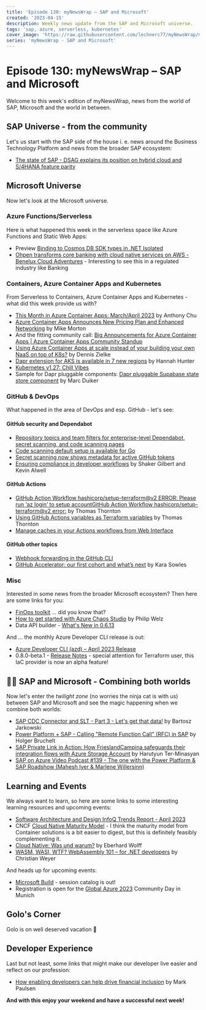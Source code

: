 ```yaml
---
title: 'Episode 130: myNewsWrap – SAP and Microsoft'
created: '2023-04-15'
description: Weekly news update from the SAP and Microsoft universe.
tags: 'sap, azure, serverless, kubernetes'
cover_image: 'https://raw.githubusercontent.com/lechnerc77/myNewsWrap/main/episodes/cover-images/episode130small.png'
series: 'myNewsWrap - SAP and Microsoft'
---
```


# Episode 130: myNewsWrap – SAP and Microsoft

Welcome to this week's edition of myNewsWrap, news from the world of SAP, Microsoft and the world in between.

## SAP Universe - from the community

Let's us start with the SAP side of the house i. e. news around the Business Technology Platform and news from the broader SAP ecosystem:

* [The state of SAP - DSAG explains its position on hybrid cloud and S/4HANA feature parity](https://diginomica.com/state-sap-dsag-explains-its-position-hybrid-cloud-and-s4hana-feature-parity)

## Microsoft Universe

Now let's look at the Microsoft universe.

### Azure Functions/Serverless

Here is what happened this week in the serverless space like Azure Functions and Static Web Apps:

* Preview [Binding to Cosmos DB SDK types in .NET Isolated](https://twitter.com/AzureFunctions/status/1646562016792805384?s=20)
* [Ohpen transforms core banking with cloud native services on AWS - Benelux Cloud Adventures](https://youtu.be/TphFdzqmKP8) - Interesting to see this in a regulated industry like Banking

### Containers, Azure Container Apps and Kubernetes

From Serverless to Containers, Azure Container Apps and Kubernetes - what did this week provide us with?

* [This Month in Azure Container Apps: March/April 2023](https://techcommunity.microsoft.com/t5/apps-on-azure-blog/this-month-in-azure-container-apps-march-april-2023/ba-p/3794238?WT.mc_id=AZ-MVP-5004195) by Anthony Chu
* [Azure Container Apps Announces New Pricing Plan and Enhanced Networking](https://techcommunity.microsoft.com/t5/apps-on-azure-blog/azure-container-apps-announces-new-pricing-plan-and-enhanced/ba-p/3790723?WT.mc_id=AZ-MVP-5004195) by Mike Morton
* And the fitting community call: [Big Announcements for Azure Container Apps | Azure Container Apps Community Standup](https://www.youtube.com/live/VkA-TOTjO-Q?feature=share)
* [Using Azure Container Apps at scale instead of your building your own NaaS on top of K8s?](https://denniszielke.medium.com/using-azure-container-apps-at-scale-instead-of-your-building-your-own-naas-on-top-of-k8s-7c4760c2511f) by Dennis Zielke
* [Dapr extension for AKS is available in 7 new regions](https://techcommunity.microsoft.com/t5/azure-developer-community-blog/dapr-extension-for-aks-is-available-in-7-new-regions/ba-p/3793961?WT.mc_id=AZ-MVP-5004195) by Hannah Hunter
* [Kubernetes v1.27: Chill Vibes](https://kubernetes.io/blog/2023/04/11/kubernetes-v1-27-release/)
* Sample for Dapr pluggable components: [Dapr pluggable Supabase state store component](https://github.com/diagrid-labs/dapr-pluggable-component-supabase) by Marc Duiker

### GitHub & DevOps

What happened in the area of DevOps and esp. GitHub - let's see:

#### GitHub security and Dependabot

* [Repository topics and team filters for enterprise-level Dependabot, secret scanning, and code scanning pages](https://github.blog/changelog/2023-04-13-repository-topics-and-team-filters-for-enterprise-level-dependabot-secret-scanning-and-code-scanning-pages/)
* [Code scanning default setup is available for Go](https://github.blog/changelog/2023-04-12-code-scanning-default-setup-is-available-for-go/)
* [Secret scanning now shows metadata for active GitHub tokens](https://github.blog/changelog/2023-04-11-secret-scanning-now-shows-metadata-for-active-github-tokens/)
* [Ensuring compliance in developer workflows](https://github.blog/2023-04-13-ensuring-compliance-in-developer-workflows/) by Shaker Gilbert and Kevin Alwell

#### GitHub Actions

* [GitHub Action Workflow hashicorp/setup-terraform@v2 ERROR: Please run ‘az login’ to setup accountGitHub Action Workflow hashicorp/setup-terraform@v2 error:](https://thomasthornton.cloud/2023/04/12/github-action-workflow-hashicorp-setup-terraformv2-error-please-run-az-login-to-setup-accountgithub-action-workflow-hashicorp-setup-terraformv2-error/) by Thomas Thornton
* [Using GitHub Actions variables as Terraform variables](https://thomasthornton.cloud/2023/04/14/using-github-actions-variables-as-terraform-variables/) by Thomas Thornton
* [Manage caches in your Actions workflows from Web Interface](https://github.blog/changelog/2023-04-10-manage-caches-in-your-actions-workflows-from-web-interface/)

#### GitHub other topics

* [Webhook forwarding in the GitHub CLI](https://github.blog/changelog/2023-04-12-webhook-forwarding-in-the-github-cli/)
* [GitHub Accelerator: our first cohort and what’s next](https://github.blog/2023-04-12-github-accelerator-our-first-cohort-and-whats-next/) by Kara Sowles

### Misc

Interested in some news from the broader Microsoft ecosystem? Then here are some links for you:

* [FinOps toolkit](https://github.com/microsoft/cloud-hubs) ... did you know that?
* [How to get started with Azure Chaos Studio](https://whiteduck.de/en/how-to-get-started-with-azure-chaos-studio/) by Philip Welz
* Data API builder - [What's New in 0.6.13](https://github.com/Azure/data-api-builder/blob/main/docs/whats-new-0.6.13.md)

And ... the monthly Azure Developer CLI release is out:

* [Azure Developer CLI (azd) – April 2023 Release](https://devblogs.microsoft.com/azure-sdk/azd-april-2023-release/?WT.mc_id=AZ-MVP-5004195)
* 0.8.0-beta.1 - [Release Notes](https://github.com/Azure/azure-dev/releases/tag/azure-dev-cli_0.8.0-beta.1) - special attention for Terraform user, this IaC provider is now an alpha feature! 

## 🐱‍👤 SAP and Microsoft - Combining both worlds

Now let's enter the *twilight zone* (no worries the ninja cat is with us) between SAP and Microsoft and see the magic happening when we combine both worlds:

* [SAP CDC Connector and SLT - Part 3 - Let's get that data!](https://techcommunity.microsoft.com/t5/running-sap-applications-on-the/sap-cdc-connector-and-slt-part-3-let-s-get-that-data/ba-p/3787207?WT.mc_id=AZ-MVP-5004195) by Bartosz Jarkowski
* [Power Platform + SAP - Calling "Remote Function Call" (RFC) in SAP](https://youtu.be/hh07b5OhVPs) by Holger Bruchelt
* [SAP Private Link in Action: How FrieslandCampina safeguards their integration flows with Azure Storage Account](https://blogs.sap.com/2023/04/07/sap-private-link-in-action-how-frieslandcampina-safeguards-their-integration-flows-with-azure-storage-account/) by Harutyun Ter-Minasyan
* [SAP on Azure Video Podcast #139 - The one with the Power Platform & SAP Roadshow (Mahesh Iyer & Marlene Willersinn)](https://youtu.be/M5b5Vo0aCak)

## Learning and Events

We always want to learn, so here are some links to some interesting learning resources and upcoming events:

* [Software Architecture and Design InfoQ Trends Report - April 2023](https://www.infoq.com/articles/architecture-trends-2023/)
* CNCF [Cloud Native Maturity Model](https://maturitymodel.cncf.io/) - I think the maturity model from Container solutions is a bit easier to digest, but this is definitely feasibly complementing it.
* [Cloud Native: Was und warum?](https://www.youtube.com/live/fnCD_Y6uxXo?feature=share) by Eberhard Wolff
* [WASM, WASI, WTF? WebAssembly 101 – for .NET developers](https://www.thinktecture.com/en/contributions/wasm-wasi-wtf-webassembly-101-for-net-developers/) by Christian Weyer

And heads up for upcoming events:

* [Microsoft Build](https://build.microsoft.com/en-US/sessions) - session catalog is out!
* Registration is open for the [Global Azure 2023](https://global.azuredev.org/) Community Day in Munich

## Golo's Corner

Golo is on well deserved vacation 🌴

## Developer Experience

Last but not least, some links that might make our developer live easier and reflect on our profession:

* [How enabling developers can help drive financial inclusion](https://github.blog/2023-04-10-how-enabling-developers-can-help-drive-financial-inclusion/) by Mark Paulsen

**And with this enjoy your weekend and have a successful next week!**
